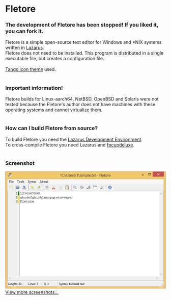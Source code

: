 # Fletore
### The development of Fletore has been stopped! If you liked it, you can fork it.
Fletore is a simple open-source text editor for Windows and \*NIX systems written in [Lazarus](https://lazarus-ide.org).
<br>
Fletore does not need to be installed. This program is distributed in a single executable file, but creates a configuration file.<br><br>
[Tango icon theme](http://tango.freedesktop.org) used.
<br>
#
### Important information!
Fletore builds for Linux-aarch64, NetBSD, OpenBSD and Solaris were not tested because the Fletore's author does not have machines with these operating systems and cannot virtualize them.
<br>
#
### How can I build Fletore from source?
To build Fletore you need the [Lazarus Development Environment](https://lazarus-ide.org).<br>
To cross-compile Fletore you need Lazarus and [fpcupdeluxe](https://github.com/LongDirtyAnimAlf/fpcupdeluxe).
<br>
#
### Screenshot
![Fletore screenshot](screenshots/windows.png)<br>
[View more screenshots...](/screenshots)
